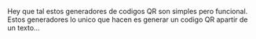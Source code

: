 Hey que tal estos generadores de codigos QR son simples pero funcional.
Estos generadores lo unico que hacen es generar un codigo QR apartir de un texto...